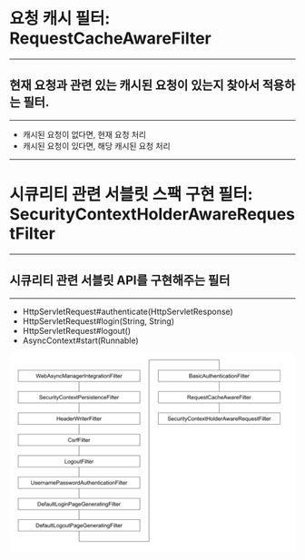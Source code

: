 # 요청 캐시 필터: RequestCacheAwareFilter

* * *

## 현재 요청과 관련 있는 캐시된 요청이 있는지 찾아서 적용하는 필터.

* * *

- 캐시된 요청이 없다면, 현재 요청 처리
- 캐시된 요청이 있다면, 해당 캐시된 요청 처리

* * *

# 시큐리티 관련 서블릿 스팩 구현 필터: SecurityContextHolderAwareRequestFilter

* * *

## 시큐리티 관련 서블릿 API를 구현해주는 필터

* * *

- HttpServletRequest#authenticate(HttpServletResponse)
- HttpServletRequest#login(String, String)
- HttpServletRequest#logout()
- AsyncContext#start(Runnable)

![img.png](../image/SecurityContextHolderAwareRequestFilter-img.png)